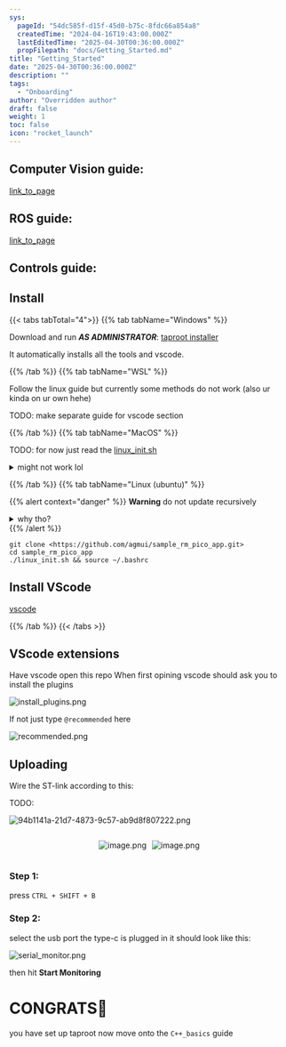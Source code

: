 ```yaml
---
sys:
  pageId: "54dc585f-d15f-45d0-b75c-8fdc66a854a8"
  createdTime: "2024-04-16T19:43:00.000Z"
  lastEditedTime: "2025-04-30T00:36:00.000Z"
  propFilepath: "docs/Getting_Started.md"
title: "Getting_Started"
date: "2025-04-30T00:36:00.000Z"
description: ""
tags:
  - "Onboarding"
author: "Overridden author"
draft: false
weight: 1
toc: false
icon: "rocket_launch"
---
```


## Computer Vision guide:

[link_to_page](86d45bc0-388b-4d26-8848-44f255f73d0e)

## ROS guide:

[link_to_page](3c76c1de-ec8f-46d6-8b0a-294005edc2d5)

## Controls guide:

## Install

{{< tabs tabTotal="4">}}
{{% tab tabName="Windows" %}}

Download and run _**AS ADMINISTRATOR**_: [taproot installer](https://github.com/Thornbots/TeachingFreshies/releases/tag/1.0)

It automatically installs all the tools and vscode.

{{% /tab %}}
{{% tab tabName="WSL" %}}

Follow the linux guide but currently some methods do not work (also ur kinda on ur own hehe)

TODO: make separate guide for vscode section

{{% /tab %}}
{{% tab tabName="MacOS" %}}

TODO: for now just read the [linux_init.sh](https://github.com/agmui/sample_rm_pico_app/blob/main/linux_init.sh)

<details>
<summary>might not work lol</summary>

`brew install libusb pkg-config`

Next install: [vscode](https://code.visualstudio.com/Download)

</details>

{{% /tab %}}
{{% tab tabName="Linux (ubuntu)" %}}

{{% alert context="danger" %}}
**Warning** do not update recursively
<details>
<summary>why tho?</summary>
There are some submodules that may go on for a while (like tinyusb) and I highly
recommend you don't need to get them.
If you want to see what submodules I update just look in `linux_init.sh`
</details>
{{% /alert %}}

```shell
git clone <https://github.com/agmui/sample_rm_pico_app.git>
cd sample_rm_pico_app
./linux_init.sh && source ~/.bashrc
```

## Install VScode

[vscode](https://code.visualstudio.com/Download)

{{% /tab %}}
{{< /tabs >}}

## VScode extensions

Have vscode open this repo
When first opining vscode should ask you to install the plugins

![install_plugins.png](https://prod-files-secure.s3.us-west-2.amazonaws.com/d518164a-d88e-44d1-a4ee-3adb3bd8bce0/89bd30f0-1825-4e77-867b-0a41ce370880/install_plugins.png?X-Amz-Algorithm=AWS4-HMAC-SHA256&X-Amz-Content-Sha256=UNSIGNED-PAYLOAD&X-Amz-Credential=ASIAZI2LB466YWAW5Y73%2F20250617%2Fus-west-2%2Fs3%2Faws4_request&X-Amz-Date=20250617T170942Z&X-Amz-Expires=3600&X-Amz-Security-Token=IQoJb3JpZ2luX2VjEJH%2F%2F%2F%2F%2F%2F%2F%2F%2F%2FwEaCXVzLXdlc3QtMiJHMEUCIQDUioHtw%2F%2F3d88wZc7ED010ZBaWzuViiM8bjm0QsECH5QIgY%2FrZh5BjqlOC5gQMymdflfZQlGbpGbhInu0N1xuFZCAq%2FwMIehAAGgw2Mzc0MjMxODM4MDUiDJ89PVP52HMn3bN6iircA1hL9ePBRWvEToD8d695ePbfrVYkMlcCWNDhZHUXRSlHy70VDi8wiNyCegXOMvGy8HiVLnJ0x0p%2BH2Fw4AuZtO8buAqHan8FR77n72VwGvqPnrK3F0WI0ZAOG2Ql4i0F2vrNq55EB0tH76w81U%2FRyg6J3g3%2BmnlGHPupS6q%2Bn5fXylL8Zz%2Fys6vHTU3yP%2Bm1bzPW82BKXzStN0k4ClCcA9TyfZVmTBMGu2z0nwV2liMwHnPzm4QnKZwHXR2Jr34MPbuqDuvqgcnjmtZzX0NNr7zAMm19vBFU%2BGcX1w5lmuR2UyvPC37A7wPYfCaxS9w4NMSMGV9wA%2FjPkhH3%2FMTBoJk28RPh%2FHw%2BAKqqvvGbzs8rCzC%2F4qNjApEB9N3j0Y%2FR3dbdqp2LTh8YgeWUKCD4xf353%2FaRxwtS81X3ywix37y0HJua49%2FRBtCxe5hu%2F%2F8Ys%2FzA9gO9ChIswpwzw4X0aT%2FcNu68GlJNiOBIM21HWhLRTKJH3lJh5nIfdCAlb6kzL5mP4DnEGV6QsVVtz%2Ffe%2BaUzDBsbxTVnEdDgviw%2FugGQfEGHpqxUuW0XCHN%2B29qOJLm2cPCAzIa6vbCALTo5%2F8AYl3yitaMkJw1fsxGAu2L7%2BqPXmX%2FXmwKJPAcvMPW0xsIGOqUB9Qn8eLx5ytBoFgCIyH%2Blulw6iM66CRWXmarTWWvvFl8lcZjqxjau2IkeMk6oR%2BgavyzGxgWIibtvy%2FAmshEGJVxaotycZQuPl%2B7K0ok5KmtfbnWVASLizEGw4EVtGkKzj%2FhwU4JBBxZRx%2F2cN06MMCteCD%2FSnbYu9%2F7J3gr5kSgiz2taSMAlkqkPyxfMmVYq9E0701HFNOt0WQUY%2BcrrPVBAFO%2FE&X-Amz-Signature=ee807fee442dec64ef024a49d6fb6486d0994c2dd7bc9453f9db85a743977d47&X-Amz-SignedHeaders=host&x-amz-checksum-mode=ENABLED&x-id=GetObject)

If not just type `@recommended` here  

![recommended.png](https://prod-files-secure.s3.us-west-2.amazonaws.com/d518164a-d88e-44d1-a4ee-3adb3bd8bce0/61e661e9-5d85-4dfc-be0d-8d2097a5e793/recommended.png?X-Amz-Algorithm=AWS4-HMAC-SHA256&X-Amz-Content-Sha256=UNSIGNED-PAYLOAD&X-Amz-Credential=ASIAZI2LB466YWAW5Y73%2F20250617%2Fus-west-2%2Fs3%2Faws4_request&X-Amz-Date=20250617T170942Z&X-Amz-Expires=3600&X-Amz-Security-Token=IQoJb3JpZ2luX2VjEJH%2F%2F%2F%2F%2F%2F%2F%2F%2F%2FwEaCXVzLXdlc3QtMiJHMEUCIQDUioHtw%2F%2F3d88wZc7ED010ZBaWzuViiM8bjm0QsECH5QIgY%2FrZh5BjqlOC5gQMymdflfZQlGbpGbhInu0N1xuFZCAq%2FwMIehAAGgw2Mzc0MjMxODM4MDUiDJ89PVP52HMn3bN6iircA1hL9ePBRWvEToD8d695ePbfrVYkMlcCWNDhZHUXRSlHy70VDi8wiNyCegXOMvGy8HiVLnJ0x0p%2BH2Fw4AuZtO8buAqHan8FR77n72VwGvqPnrK3F0WI0ZAOG2Ql4i0F2vrNq55EB0tH76w81U%2FRyg6J3g3%2BmnlGHPupS6q%2Bn5fXylL8Zz%2Fys6vHTU3yP%2Bm1bzPW82BKXzStN0k4ClCcA9TyfZVmTBMGu2z0nwV2liMwHnPzm4QnKZwHXR2Jr34MPbuqDuvqgcnjmtZzX0NNr7zAMm19vBFU%2BGcX1w5lmuR2UyvPC37A7wPYfCaxS9w4NMSMGV9wA%2FjPkhH3%2FMTBoJk28RPh%2FHw%2BAKqqvvGbzs8rCzC%2F4qNjApEB9N3j0Y%2FR3dbdqp2LTh8YgeWUKCD4xf353%2FaRxwtS81X3ywix37y0HJua49%2FRBtCxe5hu%2F%2F8Ys%2FzA9gO9ChIswpwzw4X0aT%2FcNu68GlJNiOBIM21HWhLRTKJH3lJh5nIfdCAlb6kzL5mP4DnEGV6QsVVtz%2Ffe%2BaUzDBsbxTVnEdDgviw%2FugGQfEGHpqxUuW0XCHN%2B29qOJLm2cPCAzIa6vbCALTo5%2F8AYl3yitaMkJw1fsxGAu2L7%2BqPXmX%2FXmwKJPAcvMPW0xsIGOqUB9Qn8eLx5ytBoFgCIyH%2Blulw6iM66CRWXmarTWWvvFl8lcZjqxjau2IkeMk6oR%2BgavyzGxgWIibtvy%2FAmshEGJVxaotycZQuPl%2B7K0ok5KmtfbnWVASLizEGw4EVtGkKzj%2FhwU4JBBxZRx%2F2cN06MMCteCD%2FSnbYu9%2F7J3gr5kSgiz2taSMAlkqkPyxfMmVYq9E0701HFNOt0WQUY%2BcrrPVBAFO%2FE&X-Amz-Signature=8d6a3617374cd2388f5b61c1002d0538df501b61e08e8e430f269a2500922ac3&X-Amz-SignedHeaders=host&x-amz-checksum-mode=ENABLED&x-id=GetObject)

## Uploading

Wire the ST-link according to this:

TODO:

![94b1141a-21d7-4873-9c57-ab9d8f807222.png](https://prod-files-secure.s3.us-west-2.amazonaws.com/d518164a-d88e-44d1-a4ee-3adb3bd8bce0/e5fad17d-ab82-4300-9f4c-505ab4b1202c/94b1141a-21d7-4873-9c57-ab9d8f807222.png?X-Amz-Algorithm=AWS4-HMAC-SHA256&X-Amz-Content-Sha256=UNSIGNED-PAYLOAD&X-Amz-Credential=ASIAZI2LB466YWAW5Y73%2F20250617%2Fus-west-2%2Fs3%2Faws4_request&X-Amz-Date=20250617T170942Z&X-Amz-Expires=3600&X-Amz-Security-Token=IQoJb3JpZ2luX2VjEJH%2F%2F%2F%2F%2F%2F%2F%2F%2F%2FwEaCXVzLXdlc3QtMiJHMEUCIQDUioHtw%2F%2F3d88wZc7ED010ZBaWzuViiM8bjm0QsECH5QIgY%2FrZh5BjqlOC5gQMymdflfZQlGbpGbhInu0N1xuFZCAq%2FwMIehAAGgw2Mzc0MjMxODM4MDUiDJ89PVP52HMn3bN6iircA1hL9ePBRWvEToD8d695ePbfrVYkMlcCWNDhZHUXRSlHy70VDi8wiNyCegXOMvGy8HiVLnJ0x0p%2BH2Fw4AuZtO8buAqHan8FR77n72VwGvqPnrK3F0WI0ZAOG2Ql4i0F2vrNq55EB0tH76w81U%2FRyg6J3g3%2BmnlGHPupS6q%2Bn5fXylL8Zz%2Fys6vHTU3yP%2Bm1bzPW82BKXzStN0k4ClCcA9TyfZVmTBMGu2z0nwV2liMwHnPzm4QnKZwHXR2Jr34MPbuqDuvqgcnjmtZzX0NNr7zAMm19vBFU%2BGcX1w5lmuR2UyvPC37A7wPYfCaxS9w4NMSMGV9wA%2FjPkhH3%2FMTBoJk28RPh%2FHw%2BAKqqvvGbzs8rCzC%2F4qNjApEB9N3j0Y%2FR3dbdqp2LTh8YgeWUKCD4xf353%2FaRxwtS81X3ywix37y0HJua49%2FRBtCxe5hu%2F%2F8Ys%2FzA9gO9ChIswpwzw4X0aT%2FcNu68GlJNiOBIM21HWhLRTKJH3lJh5nIfdCAlb6kzL5mP4DnEGV6QsVVtz%2Ffe%2BaUzDBsbxTVnEdDgviw%2FugGQfEGHpqxUuW0XCHN%2B29qOJLm2cPCAzIa6vbCALTo5%2F8AYl3yitaMkJw1fsxGAu2L7%2BqPXmX%2FXmwKJPAcvMPW0xsIGOqUB9Qn8eLx5ytBoFgCIyH%2Blulw6iM66CRWXmarTWWvvFl8lcZjqxjau2IkeMk6oR%2BgavyzGxgWIibtvy%2FAmshEGJVxaotycZQuPl%2B7K0ok5KmtfbnWVASLizEGw4EVtGkKzj%2FhwU4JBBxZRx%2F2cN06MMCteCD%2FSnbYu9%2F7J3gr5kSgiz2taSMAlkqkPyxfMmVYq9E0701HFNOt0WQUY%2BcrrPVBAFO%2FE&X-Amz-Signature=21063eb718595a91b52a7b58644418ce8c7b150020f494b298cd949ffaa17a8a&X-Amz-SignedHeaders=host&x-amz-checksum-mode=ENABLED&x-id=GetObject)

<div style="display: flex;flex-direction: row; column-gap:10px; max-width: 630px;justify-content: center;">
<div>

![image.png](https://prod-files-secure.s3.us-west-2.amazonaws.com/d518164a-d88e-44d1-a4ee-3adb3bd8bce0/210ecb78-1116-4d7b-b9b7-2292f66fa2c2/image.png?X-Amz-Algorithm=AWS4-HMAC-SHA256&X-Amz-Content-Sha256=UNSIGNED-PAYLOAD&X-Amz-Credential=ASIAZI2LB4665ER2OENG%2F20250617%2Fus-west-2%2Fs3%2Faws4_request&X-Amz-Date=20250617T170946Z&X-Amz-Expires=3600&X-Amz-Security-Token=IQoJb3JpZ2luX2VjEJH%2F%2F%2F%2F%2F%2F%2F%2F%2F%2FwEaCXVzLXdlc3QtMiJHMEUCIEzIQ8nkyuppJfyvJ8Tqeh30G%2FYknSuW8Th3BhfBM4AtAiEAnkGOEgHtgvfS%2BS9bSPt79Bm7OAk3hfz91wF%2FRM5ozLoq%2FwMIehAAGgw2Mzc0MjMxODM4MDUiDP94BoZ8lu4zOnAPASrcA7mbO9S4ljOimgSK3KxdA4yXRKQT%2FXAr0f5FJJZ8ME1C%2BTH5rdsvpn2zmSTkpkNU5EpNoiZOQIYO52Ijb73MfoplELjjsvokhnXyyJ7HdKocTaxM5V%2FwWCBxPNautySKk1ygBqNdFUMOo111jOzhU%2BddeKhrhorri98PdFj8j5q2tjO4xKnT%2F4lgKPdLciEdvMqCBZYsaZbQW8bXRW8VTHImIkA0ziHXwYO1beCx6Doz%2FUqVdAVHrpGm1%2BvPqFbmMnXMiJdOVz2MyjKVfLe2%2FcWRR7SmBPioHp1GZEHkaFje%2FJQqBzudbfe3XiOyROaByrmNf1zD0y%2BHlMsT91Lnu4EofzLFS%2F8n9r8SZRq7OZ8AxgRpvfZCaXAeUTGqJGeTpW%2BFxsZ14EKjlBJ47uRFFb0FFgAo6ND7H6UBxh6%2F%2F68ryoSWZRN2SRQXXpdsO7N%2FPA5cP20%2BjWM8UJn%2Fi0uqzfkVl2q8tmVYjMq6E5xNoI%2FOYU21aB1hLM3rsbQbnWtCCI6gOjOL%2FWzVyd%2Bm3FwEbL903pCrPL1O25mSrY2kyNSUaMXET73OvHnEUijNWJLLhv4SyrPMSpjNr032lZZfROV6tXqCZ6EIph4bo1QNhmM5a%2F84IR%2BSJx4vw%2Fb0MN%2B0xsIGOqUBRBfMrzSIktPAPlKFSwGfC52C7P2TJ5DCY3Y4MFLlSnkwn1BJX5lZHzO9qwLVlhpSH3APx%2BqADFe2K4rLtsVDQ6VG3nOWXeDsEh3RrH%2Fmz3AjhOSpSxYkvDNgSLzOa%2FneydJI%2BtIrLOUSJOw%2BcdnDv69TCobqb7h0VPhD%2Bf5bHqAslID2P%2BgE3AOdzHa6D1sfR%2Fpmd%2B9f3DWPhRbCSVasQDO%2Fqktl&X-Amz-Signature=97ca11577e9921cd020f80d1f63083c8031a117f2142147f1ae7a2d61480a302&X-Amz-SignedHeaders=host&x-amz-checksum-mode=ENABLED&x-id=GetObject)

</div>
<div>

![image.png](https://prod-files-secure.s3.us-west-2.amazonaws.com/d518164a-d88e-44d1-a4ee-3adb3bd8bce0/33a0fd0f-8ca6-4a86-8e09-26e95ded1fff/image.png?X-Amz-Algorithm=AWS4-HMAC-SHA256&X-Amz-Content-Sha256=UNSIGNED-PAYLOAD&X-Amz-Credential=ASIAZI2LB4662NY4N6F3%2F20250617%2Fus-west-2%2Fs3%2Faws4_request&X-Amz-Date=20250617T170947Z&X-Amz-Expires=3600&X-Amz-Security-Token=IQoJb3JpZ2luX2VjEJH%2F%2F%2F%2F%2F%2F%2F%2F%2F%2FwEaCXVzLXdlc3QtMiJGMEQCIEaNzqoIZE8%2FIQREYF8NeT20iNeClb7o5m3X1wZLFhL%2FAiA9iTMrB6RcGMH%2BqA5GQtcUJhLk9GXyhoj%2B8A4G7Fg0mCr%2FAwh6EAAaDDYzNzQyMzE4MzgwNSIMbD3iAPMVpjL8nR%2F1KtwDvSCn4AAjb5HHZniNo%2BUcGYiwMRAh76ceiOkkxx1i9IIll7O%2FZ7cKz1Ah1Q6zB4OdwsN03e7WHm8Vq0P%2F8oQ5OzNDAbkwQ4ZPDPf%2FqKy4B00r1p6bTFyhxtU0UTmz1KuAS65G1kzoXpuVCQSWOKzXQS%2B%2BzP0Fnp%2FtJ5DYv0b9kTTzpycyf23wwqDvVBQn9IYdLeESKJSWMaD5hex%2B4UdoNO39%2BJCTCEmp1voOfjmWnZZt%2FCntT%2BJSL2GcZJEGv6P6sIh899qP7R%2FyIlrdpHR%2FClOQtdqRKvdahWtdOqVx3hQVq%2BBKBhz%2FIuB2%2Fdj5TrzK%2Fzv4W8WZLIscxQvR0MLGb4uAV%2BCiFD0QeoBnekJbZxraUZmfWXBQCwW6rUr0DtS0%2FT5zXEKNOuUbLo6CMyFSAvro0qG9RSH57dTw15Me5Ub7wYovhhGS5VwM1Sdla%2BXWLHHcvyW4o5xf%2BXn5O1Sb7HmFI6ziUlKMh6WgFjr2RENvgKSshTeMv1%2FVgo7XS983dhVkPXpzaxzqV6ixGJNsuWhwFipKG9UUk7K2aVEKXKaOJPKZH7jpQ72ZXKislELqZzPohlytbqt4xRO1kUi97Ah2Uv%2Bcl29Lu6YZEePakdjUTrfUsyTGba1FhW0woLTGwgY6pgGO%2BvRPlKTh%2FzpAb5xIarhuFO1tVyMU%2BvcONJ%2FDTnTAstHHO1iqpHaczIz09Lvs8XVZl3vJh%2FPNx2WssbCr%2BqoN7UCFUlqPrhtxp6JLCrpnKSyVoDFS34FwNUMWOVufa6N%2BK%2FZC66Nwhkdm%2FTq0j008QWtcMSlo1ikf1q%2BuZ32S3c0c%2BxPZvKSam74fk81i%2BN2UZ7i74XRw%2FjDFC%2BImhtDGbdRaT%2FFu&X-Amz-Signature=5d3f19969559c86838435b7d57cc68b0d4c2bcf682e378b72cfc093fde05ca7c&X-Amz-SignedHeaders=host&x-amz-checksum-mode=ENABLED&x-id=GetObject)

</div>
</div>

### Step 1:

press `CTRL + SHIFT + B`

### Step 2:

select the usb port the type-c is plugged in it should look like this:

![serial_monitor.png](https://prod-files-secure.s3.us-west-2.amazonaws.com/d518164a-d88e-44d1-a4ee-3adb3bd8bce0/f03f4774-05d4-4393-b6a0-d5efb6d315ab/serial_monitor.png?X-Amz-Algorithm=AWS4-HMAC-SHA256&X-Amz-Content-Sha256=UNSIGNED-PAYLOAD&X-Amz-Credential=ASIAZI2LB466YWAW5Y73%2F20250617%2Fus-west-2%2Fs3%2Faws4_request&X-Amz-Date=20250617T170942Z&X-Amz-Expires=3600&X-Amz-Security-Token=IQoJb3JpZ2luX2VjEJH%2F%2F%2F%2F%2F%2F%2F%2F%2F%2FwEaCXVzLXdlc3QtMiJHMEUCIQDUioHtw%2F%2F3d88wZc7ED010ZBaWzuViiM8bjm0QsECH5QIgY%2FrZh5BjqlOC5gQMymdflfZQlGbpGbhInu0N1xuFZCAq%2FwMIehAAGgw2Mzc0MjMxODM4MDUiDJ89PVP52HMn3bN6iircA1hL9ePBRWvEToD8d695ePbfrVYkMlcCWNDhZHUXRSlHy70VDi8wiNyCegXOMvGy8HiVLnJ0x0p%2BH2Fw4AuZtO8buAqHan8FR77n72VwGvqPnrK3F0WI0ZAOG2Ql4i0F2vrNq55EB0tH76w81U%2FRyg6J3g3%2BmnlGHPupS6q%2Bn5fXylL8Zz%2Fys6vHTU3yP%2Bm1bzPW82BKXzStN0k4ClCcA9TyfZVmTBMGu2z0nwV2liMwHnPzm4QnKZwHXR2Jr34MPbuqDuvqgcnjmtZzX0NNr7zAMm19vBFU%2BGcX1w5lmuR2UyvPC37A7wPYfCaxS9w4NMSMGV9wA%2FjPkhH3%2FMTBoJk28RPh%2FHw%2BAKqqvvGbzs8rCzC%2F4qNjApEB9N3j0Y%2FR3dbdqp2LTh8YgeWUKCD4xf353%2FaRxwtS81X3ywix37y0HJua49%2FRBtCxe5hu%2F%2F8Ys%2FzA9gO9ChIswpwzw4X0aT%2FcNu68GlJNiOBIM21HWhLRTKJH3lJh5nIfdCAlb6kzL5mP4DnEGV6QsVVtz%2Ffe%2BaUzDBsbxTVnEdDgviw%2FugGQfEGHpqxUuW0XCHN%2B29qOJLm2cPCAzIa6vbCALTo5%2F8AYl3yitaMkJw1fsxGAu2L7%2BqPXmX%2FXmwKJPAcvMPW0xsIGOqUB9Qn8eLx5ytBoFgCIyH%2Blulw6iM66CRWXmarTWWvvFl8lcZjqxjau2IkeMk6oR%2BgavyzGxgWIibtvy%2FAmshEGJVxaotycZQuPl%2B7K0ok5KmtfbnWVASLizEGw4EVtGkKzj%2FhwU4JBBxZRx%2F2cN06MMCteCD%2FSnbYu9%2F7J3gr5kSgiz2taSMAlkqkPyxfMmVYq9E0701HFNOt0WQUY%2BcrrPVBAFO%2FE&X-Amz-Signature=86457f2d5f12ffedc4fd2d0df8fd175e504dd6a5d01280ada82b1d70fd1d162c&X-Amz-SignedHeaders=host&x-amz-checksum-mode=ENABLED&x-id=GetObject)

then hit **Start Monitoring**

# CONGRATS🎉

you have set up taproot now move onto the `C++_basics` guide
